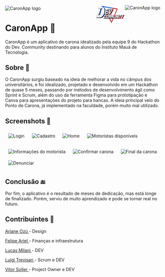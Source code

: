 <img src="https://user-images.githubusercontent.com/30734882/183328026-dd3f9cb8-3990-4429-a81a-dac62509301e.gif" alt="CaronApp logo" title="CaronApp" align="right" height="100" />
<a href="https://www.instagram.com/devcommunitymaua/" target="_blank">
<img src="/assets/images/LogoDev.png" alt="Dev. Community" title="Dev. Community" align="right" height="60" />
</a>
<img src="https://user-images.githubusercontent.com/30734882/182282085-963b1540-13a4-48ca-8344-d65db4fa9ee8.png" alt="CaronApp logo" title="CaronApp" align="center" height="60" />



# CaronApp 🚗

CaronApp é um aplicativo de carona idealizado pela equipe 9 do Hackathon do Dev. Community destinando para alunos do Instituto Mauá de Tecnologia.

## Sobre 📖
O CaronApp surgiu baseado na ideia de melhorar a vida no câmpus dos universitários, e foi idealizado, projetado e desenvolvido em um Hackathon de quase 5 meses, passando por métodos de desenvolvimento ágil como Sprint e Scrum, além do uso da ferramenta Figma para prototipação e Canva para apresentações do projeto para bancas. A ideia principal veio do Ponto de Carona, já implementado na faculdade, porém muito mal utilizado.

## Screenshots 📸
<p>
<img src="https://user-images.githubusercontent.com/30734882/183326578-e0aea8e8-7ed9-41e2-a924-dfa500e33755.png" alt="Login" title="Login" align="center" width="200" hspace="10" vspace="10">
<img src="https://user-images.githubusercontent.com/30734882/183326765-47190319-99b3-4eb0-952d-bbe5f907ed37.png" alt="Cadastro" title="Cadastro" align="center" width="200" hspace="10" vspace="10">
<img src="https://user-images.githubusercontent.com/30734882/183327265-47959ddc-21f4-4eb5-bd20-47618586a857.png" alt="Home" title="Home" align="center" width="200" hspace="10" vspace="10">
<img src="https://user-images.githubusercontent.com/30734882/183327411-8afd9df6-389c-420f-8d95-0fea4731af79.png" alt="Motoristas disponíveis" title="Motoristas disponíveis" align="center" width="200" hspace="10" vspace="10">
</p>

<p>
<img src="https://user-images.githubusercontent.com/30734882/183327503-0b61004f-4702-48ca-89db-40c1489d53d4.png" alt="Informações do motorista" title="Informações do motorista" align="center" width="200" hspace="10" vspace="10">
<img src="https://user-images.githubusercontent.com/30734882/183327710-2b95561c-66c4-45df-8c96-8c93c4c52c21.png" alt="Confirmar carona" title="Confirmar carona" align="center" width="200" hspace="10" vspace="10">
<img src="https://user-images.githubusercontent.com/30734882/183327789-99b6d07a-77f0-492e-8c7a-a97b990087c1.png" alt="Final da carona" title="Final da carona" align="center" width="200" hspace="10" vspace="10">
<img src="https://user-images.githubusercontent.com/30734882/183327832-78decfb1-752e-4d3c-982d-932c152f605b.png" alt="Denunciar" title="Denunciar" align="center" width="200" hspace="10" vspace="10">
</p>

## Conclusão 🔚

Por fim, o aplicativo é o resultado de meses de dedicação, mas está longe de finalizado. Porém, serviu de muito aprendizado e pode se tornar real no futuro.

## Contribuintes 🐒

<a href="https://www.linkedin.com/in/ariane-ozú-46a941209/"> Ariane Ozú </a> - Design

<a href="https://www.instagram.com/felipe_chehaibar/"> Felipe Ariel </a> - Finanças e infraestrutura

<a href="https://github.com/LucasKiller"> Lucas Milani </a> - DEV

<a href="https://www.linkedin.com/in/luigi-trevisan/"> Luigi Trevisan </a> - Scrum e DEV

<a href="https://www.linkedin.com/in/vitor-soller/"> Vitor Soller </a> - Project Owner e DEV
